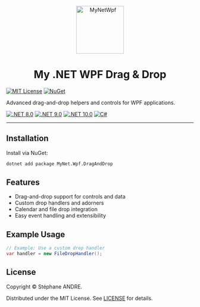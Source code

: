 <div id="top"></div>

<!-- PROJECT INFO -->
<br />
<div align="center">
  <img src="../../../assets/MyNetWpf.png" width="128" alt="MyNetWpf">
</div>

<h1 align="center">My .NET WPF Drag & Drop</h1>

[![MIT License](https://img.shields.io/github/license/sandre58/mynet?style=for-the-badge)](https://github.com/sandre58/mynet/blob/main/LICENSE)
[![NuGet](https://img.shields.io/nuget/v/MyNet.Wpf.DragAndDrop?style=for-the-badge)](https://www.nuget.org/packages/MyNet.Wpf.DragAndDrop)

Advanced drag-and-drop helpers and controls for WPF applications.

[![.NET 8.0](https://img.shields.io/badge/.NET-8.0-purple)](#)
[![.NET 9.0](https://img.shields.io/badge/.NET-9.0-purple)](#)
[![.NET 10.0](https://img.shields.io/badge/.NET-10.0-purple)](#)
[![C#](https://img.shields.io/badge/language-C%23-blue)](#)

---

## Installation

Install via NuGet:

```bash
dotnet add package MyNet.Wpf.DragAndDrop
```

## Features

- Drag-and-drop support for controls and data
- Custom drop handlers and adorners
- Calendar and file drop integration
- Easy event handling and extensibility

## Example Usage

```csharp
// Example: Use a custom drop handler
var handler = new FileDropHandler();
```

## License

Copyright © Stéphane ANDRE.

Distributed under the MIT License. See [LICENSE](../../LICENSE) for details.